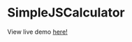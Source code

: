 # SimpleJSCalculator

View live demo <a href="https://jackma1206.github.io/SimpleJSCalculator/">here!</a>
